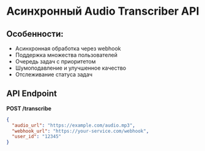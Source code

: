 # Асинхронный Audio Transcriber API

## Особенности:
- Асинхронная обработка через webhook
- Поддержка множества пользователей
- Очередь задач с приоритетом
- Шумоподавление и улучшенное качество
- Отслеживание статуса задач

## API Endpoint
**POST /transcribe**
```json
{
  "audio_url": "https://example.com/audio.mp3",
  "webhook_url": "https://your-service.com/webhook",
  "user_id": "12345"
}
